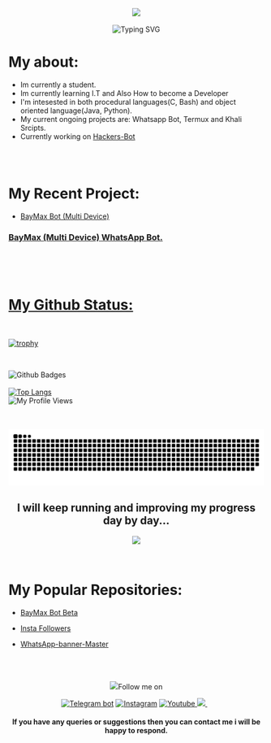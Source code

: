<p align="center">
   <a href="https://github.com/mrjuice01">
    <img src="https://user-images.githubusercontent.com/100421286/191612326-ecf734e3-15a3-4fad-8bc5-37d3aeba52a9.gif" width="800"> </a>
    </p>


<div align="center">
    <img
        src="https://readme-typing-svg.herokuapp.com?font=GlossAndBloom&size=30&duration=4997&color=993300&background=FF673200&center=true&vCenter=true&lines=Hey+Bro+Itz+Mr+Juice+;Thanks+for+Visiting+;Follow+my+github"
            alt="Typing SVG"
        />
    </a>
</p>
</div>



# My about:
- Im currently a student.
- Im currently learning I.T and Also How to become a Developer 
- I'm intesested in both procedural languages(C, Bash) and object oriented language(Java, Python).
- My current ongoing projects are: Whatsapp Bot, Termux and Khali Srcipts.
- Currently working on [Hackers-Bot](http://t.me/HackersBot_2022bot)

<br>
<br>

# My Recent Project:
- [BayMax Bot (Multi Device)](https://github.com/mrjuice01/BayMax-bot-Beta)
<p align="left">
   <a href="https://github.com/mrjuice01/BayMax-bot-Beta>
    <img src="https://c.tenor.com/NJVFjOYEcsIAAAAC/miku-gotoubun.gif" width="300">  
</p>

<h3 align="left"> BayMax (Multi Device) WhatsApp Bot.
</h3>
<br><br><br>

# My Github Status:

<br>


[![trophy](https://github-profile-trophy.vercel.app/?username=FantoX001)](https://github.com/mrjuice01)

<br>

![Github Badges](https://github-readme-stats.vercel.app/api?username=mrjuice01&show_icons=true&theme=vision-friendly-dark)
<br>
<br>
[![Top Langs](https://github-readme-stats.vercel.app/api/top-langs/?username=mrjuice01&layout=compact)](https://github.com/mrjuice01/github-readme-stats)<br>
![My Profile Views](https://gpvc.arturio.dev/mrjuice01)
<br>
<br>
<br>

<p align="center">
<img src="https://github.com/Platane/snk/raw/output/github-contribution-grid-snake.svg" alt="nz" width="700"/>
</p>


<h2 align="center"> I will keep running and improving my progress day by day...
</h2>

<p align="center">
   <a href="https://github.com/mrjuice01">
    <img src="https://raw.githubusercontent.com/SP-XD/SP-XD/main/images/dino_rounded.gif" width="800"> </a>
    </p>
<br>

# My Popular Repositories:

-   [BayMax Bot Beta](https://github.com/mrjuice01/BayMax-bot-Beta)

-   [Insta Followers](https://github.com/mrjuice01/insfollow)

-   [WhatsApp-banner-Master](https://github.com/mrjuice01/Whatsapp-Bann-Master)

<br>
<br>
<br>


<div align="center">
    <img
        src="https://readme-typing-svg.herokuapp.com?font=GlossAndBloom&size=30&duration=4997&color=993300&background=FF673200&center=true&vCenter=true&lines=Thanks+for+your+visit;+Follow+me+on+Instagram;+Bye+Have+a+good+Day"

## Follow me on
<a href="http://t.me/HackersBot_2022bot"><img alt="Telegram bot" src="https://img.shields.io/badge/Telegram-Bhavik Tutorials-green"/></a>
 <a href="https://instagram.com/mr_juice7"><img alt="Instagram" src="https://img.shields.io/badge/Instagram-mr_juice7-ff69b4"/></a>
<a href="https://m.youtube.com/channel/UCK29cXcpU7LKQCldqOsPzgg"><img src="https://user-images.githubusercontent.com/64035221/96456596-4f238e00-123c-11eb-821e-85e9aaa3faec.png" alt="Youtube" width="80" height="50">
<a href="https://wa.me/263780699988?text=Hi%20I%20Am%20From%20GitHub%20☺️">
    <img src="https://img.shields.io/badge/WhatsApp-25D366?style=for-the-badge&logo=whatsapp&logoColor=white" />
  </a>&nbsp;&nbsp;

#### If you have any queries or suggestions then you can contact me i will be happy to respond. 
<br>
